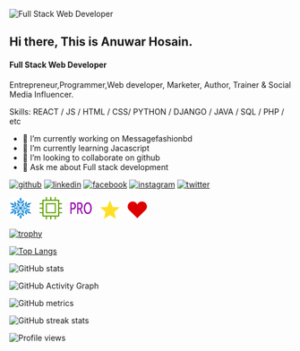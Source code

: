 ![Full Stack Web Developer](https://scontent.fdac41-1.fna.fbcdn.net/v/t39.30808-6/242170891_246559607479389_8782387516154219750_n.jpg?_nc_cat=100&ccb=1-5&_nc_sid=e3f864&_nc_ohc=Y4Dtql4wKRwAX9OVhrb&_nc_ht=scontent.fdac41-1.fna&oh=00_AT-010AsxfBvLOhfgQuq59v3Uxfm_qB8kDhJwQNoZL6Klw&oe=622BB83A)

## Hi there, This is Anuwar Hosain.
#### Full Stack Web Developer


Entrepreneur,Programmer,Web developer, Marketer, Author, Trainer & Social Media Influencer.

Skills: REACT / JS / HTML / CSS/ PYTHON / DJANGO / JAVA / SQL / PHP / etc

- 🔭 I’m currently working on Messagefashionbd 
- 🌱 I’m currently learning Jacascript 
- 👯 I’m looking to collaborate on github 
- 💬 Ask me about Full stack development 


[<img src='https://cdn.jsdelivr.net/npm/simple-icons@3.0.1/icons/github.svg' alt='github' height='40'>](https://github.com/Anuwar-Hosain)  [<img src='https://cdn.jsdelivr.net/npm/simple-icons@3.0.1/icons/linkedin.svg' alt='linkedin' height='40'>](https://www.linkedin.com/in/https://www.linkedin.com/in/anuwar//)  [<img src='https://cdn.jsdelivr.net/npm/simple-icons@3.0.1/icons/facebook.svg' alt='facebook' height='40'>](https://www.facebook.com/https://www.facebook.com/anuwarhosain570/)  [<img src='https://cdn.jsdelivr.net/npm/simple-icons@3.0.1/icons/instagram.svg' alt='instagram' height='40'>](https://www.instagram.com/https://www.instagram.com/anuwar_hosain//)  [<img src='https://cdn.jsdelivr.net/npm/simple-icons@3.0.1/icons/twitter.svg' alt='twitter' height='40'>](https://twitter.com/https://twitter.com/anuwarhossn)  

<a href='https://archiveprogram.github.com/'><img src='https://raw.githubusercontent.com/acervenky/animated-github-badges/master/assets/acbadge.gif' width='40' height='40'></a> <a href='https://docs.github.com/en/developers'><img src='https://raw.githubusercontent.com/acervenky/animated-github-badges/master/assets/devbadge.gif' width='40' height='40'></a> <a href='https://github.com/pricing'><img src='https://raw.githubusercontent.com/acervenky/animated-github-badges/master/assets/pro.gif' width='40' height='40'></a> <a href='https://stars.github.com/'><img src='https://raw.githubusercontent.com/acervenky/animated-github-badges/master/assets/starbadge.gif' width='35' height='35'></a> <a href='https://docs.github.com/en/github/supporting-the-open-source-community-with-github-sponsors'><img src='https://raw.githubusercontent.com/acervenky/animated-github-badges/master/assets/sponsorbadge.gif' width='35' height='35'></a> 

[![trophy](https://github-profile-trophy.vercel.app/?username=Anuwar-Hosain)](https://github.com/ryo-ma/github-profile-trophy)

[![Top Langs](https://github-readme-stats.vercel.app/api/top-langs/?username=Anuwar-Hosain)](https://github.com/anuraghazra/github-readme-stats)

![GitHub stats](https://github-readme-stats.vercel.app/api?username=Anuwar-Hosain&show_icons=true)  

![GitHub Activity Graph](https://activity-graph.herokuapp.com/graph?username=Anuwar-Hosain)  

![GitHub metrics](https://metrics.lecoq.io/Anuwar-Hosain)  

![GitHub streak stats](https://github-readme-streak-stats.herokuapp.com/?user=Anuwar-Hosain)  

![Profile views](https://gpvc.arturio.dev/Anuwar-Hosain)  
